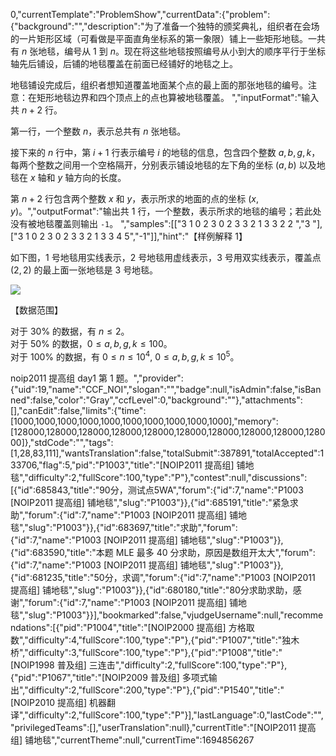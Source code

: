 0,"currentTemplate":"ProblemShow","currentData":{"problem":{"background":"","description":"为了准备一个独特的颁奖典礼，组织者在会场的一片矩形区域（可看做是平面直角坐标系的第一象限）铺上一些矩形地毯。一共有 $n$ 张地毯，编号从 $1$ 到 $n$。现在将这些地毯按照编号从小到大的顺序平行于坐标轴先后铺设，后铺的地毯覆盖在前面已经铺好的地毯之上。

地毯铺设完成后，组织者想知道覆盖地面某个点的最上面的那张地毯的编号。注意：在矩形地毯边界和四个顶点上的点也算被地毯覆盖。
","inputFormat":"输入共 $n + 2$ 行。

第一行，一个整数 $n$，表示总共有 $n$ 张地毯。

接下来的 $n$ 行中，第 $i+1$ 行表示编号 $i$ 的地毯的信息，包含四个整数 $a ,b ,g ,k$，每两个整数之间用一个空格隔开，分别表示铺设地毯的左下角的坐标 $(a, b)$ 以及地毯在 $x$ 轴和 $y$ 轴方向的长度。

第 $n + 2$ 行包含两个整数 $x$ 和 $y$，表示所求的地面的点的坐标 $(x, y)$。","outputFormat":"输出共 $1$ 行，一个整数，表示所求的地毯的编号；若此处没有被地毯覆盖则输出 `-1`。 
","samples":[["3
1 0 2 3
0 2 3 3
2 1 3 3
2 2
","3
"],["3
1 0 2 3
0 2 3 3
2 1 3 3
4 5","-1"]],"hint":"【样例解释 1】

如下图，$1$ 号地毯用实线表示，$2$ 号地毯用虚线表示，$3$ 号用双实线表示，覆盖点 $(2,2)$ 的最上面一张地毯是 $3$ 号地毯。

![](https:\/\/cdn.luogu.com.cn\/upload\/image_hosting\/gcm3ne0q.png)

【数据范围】

对于 $30\%$ 的数据，有 $n \le 2$。  
对于 $50\%$ 的数据，$0 \le a, b, g, k \le 100$。  
对于 $100\%$ 的数据，有 $0 \le n \le 10^4$, $0 \le a, b, g, k \le {10}^5$。   

noip2011 提高组 day1 第 $1$ 题。","provider":{"uid":19,"name":"CCF_NOI","slogan":"","badge":null,"isAdmin":false,"isBanned":false,"color":"Gray","ccfLevel":0,"background":""},"attachments":[],"canEdit":false,"limits":{"time":[1000,1000,1000,1000,1000,1000,1000,1000,1000,1000],"memory":[128000,128000,128000,128000,128000,128000,128000,128000,128000,128000]},"stdCode":"","tags":[1,28,83,111],"wantsTranslation":false,"totalSubmit":387891,"totalAccepted":133706,"flag":5,"pid":"P1003","title":"[NOIP2011 提高组] 铺地毯","difficulty":2,"fullScore":100,"type":"P"},"contest":null,"discussions":[{"id":685843,"title":"90分，测试点5WA","forum":{"id":7,"name":"P1003 [NOIP2011 提高组] 铺地毯","slug":"P1003"}},{"id":685191,"title":"紧急求助","forum":{"id":7,"name":"P1003 [NOIP2011 提高组] 铺地毯","slug":"P1003"}},{"id":683697,"title":"求助","forum":{"id":7,"name":"P1003 [NOIP2011 提高组] 铺地毯","slug":"P1003"}},{"id":683590,"title":"本题 MLE 最多 40 分求助，原因是数组开太大","forum":{"id":7,"name":"P1003 [NOIP2011 提高组] 铺地毯","slug":"P1003"}},{"id":681235,"title":"50分，求调","forum":{"id":7,"name":"P1003 [NOIP2011 提高组] 铺地毯","slug":"P1003"}},{"id":680180,"title":"80分求助求助，感谢","forum":{"id":7,"name":"P1003 [NOIP2011 提高组] 铺地毯","slug":"P1003"}}],"bookmarked":false,"vjudgeUsername":null,"recommendations":[{"pid":"P1004","title":"[NOIP2000 提高组] 方格取数","difficulty":4,"fullScore":100,"type":"P"},{"pid":"P1007","title":"独木桥","difficulty":3,"fullScore":100,"type":"P"},{"pid":"P1008","title":"[NOIP1998 普及组] 三连击","difficulty":2,"fullScore":100,"type":"P"},{"pid":"P1067","title":"[NOIP2009 普及组] 多项式输出","difficulty":2,"fullScore":200,"type":"P"},{"pid":"P1540","title":"[NOIP2010 提高组] 机器翻译","difficulty":2,"fullScore":100,"type":"P"}],"lastLanguage":0,"lastCode":"","privilegedTeams":[],"userTranslation":null},"currentTitle":"[NOIP2011 提高组] 铺地毯","currentTheme":null,"currentTime":1694856267
